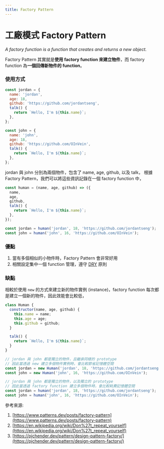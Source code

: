 ```yaml
---
title: Factory Pattern
---
```


# 工廠模式 Factory Pattern

_A factory function is a function that creates and returns a new object._

Factory Pattern 其實就是**使用 factory function 來建立物件**，而 factory function 為**一個回傳新物件的 function**。

### 使用方式

```js
const jordan = {
  name: 'jordan',
  age: 18,
  github: 'https://github.com/jordantseng',
  talk() {
    return `Hello, I'm ${this.name}`;
  },
};

const john = {
  name: 'john',
  age: 18,
  github: 'https://github.com/OInVein',
  talk() {
    return `Hello, I'm ${this.name}`;
  },
};
```

jordan 與 john 分別為兩個物件，包含了 name, age, github, 以及 talk，
根據 Factory Pattern，我們可以將這些資訊記錄在一個 factory function 中，

```js
const human = (name, age, github) => ({
  name,
  age,
  github,
  talk() {
    return `Hello, I'm ${this.name}`;
  },
});

const jordan = human('jordan', 18, 'https://github.com/jordantseng');
const john = human('john', 16, 'https://github.com/OInVein');
```

### 優點

1. 當有多個相似的小物件時，Factory Pattern 會非常好用
2. 相關設定集中一個 function 管理，遵守 [DRY](https://en.wikipedia.org/wiki/Don%27t_repeat_yourself) 原則

### 缺點

相較於使用 `new` 的方式來建立新的物件實例 (instance)，factory function 每次都是建立一個新的物件，因此效能會比較低，

```js
class Human {
  constructor(name, age, github) {
    this.name = name;
    this.age = age;
    this.github = github;
  }

  talk() {
    return `Hello, I'm ${this.name}`;
  }
}

// jordan 與 john 都是獨立的物件，且繼承同樣的 prototype
// 因此當透過 new 建立多個物件實例時，會比較節省記憶體空間
const jordan = new Human('jordan', 18, 'https://github.com/jordantseng');
const john = new Human('john', 16, 'https://github.com/OInVein');

// jordan 與 john 都是獨立的物件，以及獨立的 prototype
// 因此當透過 factory function 建立多個物件時，會比較耗費記憶體空間
const jordan = human('jordan', 18, 'https://github.com/jordantseng');
const john = human('john', 16, 'https://github.com/OInVein');
```

參考來源:

1. [https://www.patterns.dev/posts/factory-pattern](https://www.patterns.dev/posts/factory-pattern)
2. [https://en.wikipedia.org/wiki/Don%27t_repeat_yourself](https://en.wikipedia.org/wiki/Don%27t_repeat_yourself)
3. [https://pjchender.dev/pattern/design-pattern-factory/](https://pjchender.dev/pattern/design-pattern-factory/)
